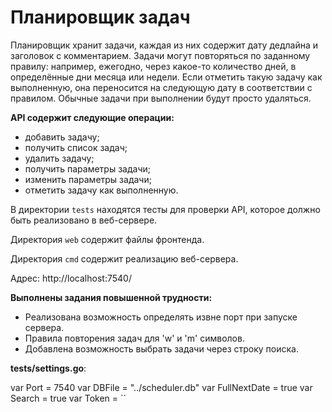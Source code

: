 # Планировщик задач

Планировщик хранит задачи, каждая из них содержит дату дедлайна и заголовок с комментарием. Задачи могут повторяться по заданному правилу: например, ежегодно, через какое-то количество дней, в определённые дни месяца или недели. Если отметить такую задачу как выполненную, она переносится на следующую дату в соответствии с правилом. Обычные задачи при выполнении будут просто удаляться. 

**API содержит следующие операции:**
* добавить задачу;
* получить список задач;
* удалить задачу;
* получить параметры задачи;
* изменить параметры задачи;
* отметить задачу как выполненную.


В директории `tests` находятся тесты для проверки API, которое должно быть реализовано в веб-сервере.

Директория `web` содержит файлы фронтенда.

Директория `cmd` содержит реализацию веб-сервера.

Адрес: http://localhost:7540/

**Выполнены задания повышенной трудности:**
* Реализована возможность определять извне порт при запуске сервера.
* Правила повторения задач для 'w' и 'm' символов.
* Добавлена возможность выбрать задачи через строку поиска.

**tests/settings.go**:

var Port = 7540
var DBFile = "../scheduler.db"
var FullNextDate = true
var Search = true
var Token = ``




